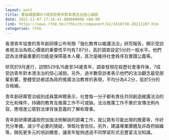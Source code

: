 ```yaml
---
layout: post
title: 青協調查顯示7成受訪青年對本港法治信心減弱
date: 2021-11-07 17:16:41.000000000 +08:00
link: https://news.rthk.hk/rthk/ch/component/k2/1618738-20211107.htm
categories: rthk
---
```


香港青年協會的青年創研庫公布有關「強化教育以維護法治」研究報告，顯示受訪者視法治為核心價值的重要性平均有7.87分，高於調查設定5分的一般水平。他們認為法律最重要的功能是保障基本人權，其次是維持社會秩序及實踐公義等。

研究於9月進行，訪問529名15歲至34歲青年，調查發現在經歷社會事件後，7成受訪青年對本港法治的信心減弱。另外，過半數受訪者表示他們的法治觀念最受朋輩影響，整體受訪者認為政府推廣法治教育的表現，平均分為4.2分，低於5分的合格線。

青年創研庫管治組別成員葉梓聰表示，社會每一分子都有責任共同創造維護法治的文化和條件，持續的教育及推廣工作不可或缺。法治推廣工作不單於宣傳法例內容，應增進公眾對法律背後意義的了解和尊重。

青年創研庫建議政府加強法例解說的部署工作，就公眾有可能出現的擔憂等，作好充分準備，減少不必要的猜疑，爭取社會信任。另外，建議專業團體及非政府組織等，開拓更多元的培訓機會，讓青年能夠透過不同學習形式去豐富法治知識。
